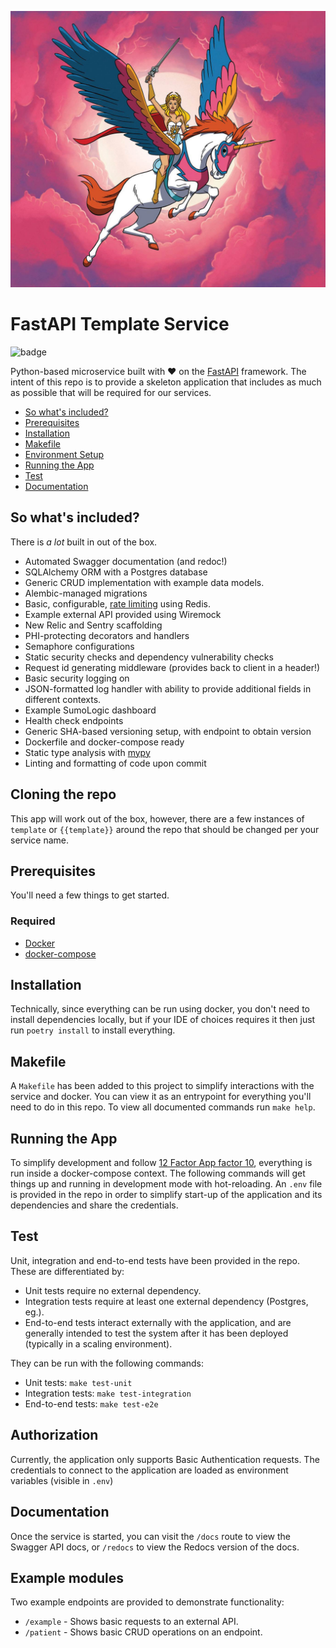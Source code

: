 
![Our mascot](docs/mascot.jpeg)

# FastAPI Template Service
![badge](https://img.shields.io/endpoint?url=https://gist.githubusercontent.com/twcurrie/8258585e21c308f94b8ba0d66aefe1d0/raw/result.json)


Python-based microservice built with :heart: on the [FastAPI](https://github.com/tiangolo/fastapi) framework. The intent of this repo is to provide a skeleton application that includes as much as possible that will be required for our services. 

- [So what's included?](#so-whats-included)
- [Prerequisites](#prerequisites)
- [Installation](#installation)
- [Makefile](#makefile)
- [Environment Setup](#environment-setup)
- [Running the App](#running-the-app)
- [Test](#test)
- [Documentation](#documentation)

## So what's included?

There is _a lot_ built in out of the box. 

* Automated Swagger documentation (and redoc!)
* SQLAlchemy ORM with a Postgres database 
* Generic CRUD implementation with example data models.
* Alembic-managed migrations
* Basic, configurable, [rate limiting](https://github.com/laurentS/slowapi) using Redis.
* Example external API provided using Wiremock
* New Relic and Sentry scaffolding
* PHI-protecting decorators and handlers 
* Semaphore configurations
* Static security checks and dependency vulnerability checks  
* Request id generating middleware (provides back to client in a header!)
* Basic security logging on 
* JSON-formatted log handler with ability to provide additional fields in different contexts.
* Example SumoLogic dashboard
* Health check endpoints  
* Generic SHA-based versioning setup, with endpoint to obtain version
* Dockerfile and docker-compose ready
* Static type analysis with [mypy](https://mypy.readthedocs.io/en/stable/)
* Linting and formatting of code upon commit

[comment]: <> (* JWT auth guards )
[comment]: <> (* [KodiakHQ]&#40;https://github.com/marketplace/kodiakhq&#41; integrations for automatic PR merging)

## Cloning the repo

This app will work out of the box, however, there are a few instances of `template` or `{{template}}` around the repo that should be changed per your service name.

## Prerequisites

You'll need a few things to get started.

### Required

* [Docker](https://docs.docker.com/get-docker/)
* [docker-compose](https://docs.docker.com/compose/install/)

## Installation

Technically, since everything can be run using docker, you don't need to install dependencies locally, but if your IDE of choices requires it then just run `poetry install` to install everything.

## Makefile

A `Makefile` has been added to this project to simplify interactions with the service and docker. You can view it as an entrypoint for everything you'll need to do in this repo. To view all documented commands run `make help`.

## Running the App

To simplify development and follow [12 Factor App factor 10](https://12factor.net/dev-prod-parity), everything is run inside a docker-compose context. The following commands will get things up and running in development mode with hot-reloading.  An `.env` file is provided in the repo in order to simplify start-up of the application and its dependencies and share the credentials.

## Test

Unit, integration and end-to-end tests have been provided in the repo.  These are differentiated by:
* Unit tests require no external dependency.
* Integration tests require at least one external dependency (Postgres, eg.). 
* End-to-end tests interact externally with the application, and are generally intended to test the system after it has been deployed (typically in a scaling environment).

They can be run with the following commands:
* Unit tests: `make test-unit`
* Integration tests: `make test-integration`
* End-to-end tests: `make test-e2e`


## Authorization

Currently, the application only supports Basic Authentication requests.  The credentials to connect to the application are loaded as environment variables (visible in `.env`)


[comment]: <> (To correctly test an endpoint, you will need to generate a JWT that will pass internal validation checks.)

[comment]: <> (`npm run generateJwt` or `make generate-jwt` will produce the test JWT.)

## Documentation

Once the service is started, you can visit the `/docs` route to view the Swagger API docs, or `/redocs` to view the Redocs version of the docs.

## Example modules

Two example endpoints are provided to demonstrate functionality:
* `/example` - Shows basic requests to an external API.
* `/patient` - Shows basic CRUD operations on an endpoint.
